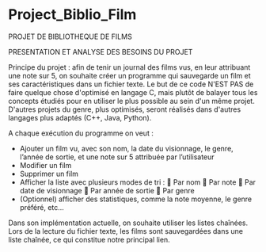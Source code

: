 # Project_Biblio_Film

PROJET DE BIBLIOTHEQUE DE FILMS


PRESENTATION ET ANALYSE DES BESOINS DU PROJET

Principe du projet : afin de tenir un journal des films vus, en leur attribuant une note sur 5, on souhaite créer un programme qui sauvegarde un film et ses caractéristiques dans un fichier texte. 
Le but de ce code N'EST PAS de faire quelque chose d'optimisé en langage C, mais plutôt de balayer tous les concepts étudiés pour en utiliser le plus possible au sein d'un même projet. D'autres projets du genre, plus optimisés,
seront réalisés dans d'autres langages plus adaptés (C++, Java, Python).

A chaque exécution du programme on veut :
-	Ajouter un film vu, avec son nom, la date du visionnage, le genre, l’année de sortie, et une note sur 5 attribuée par l’utilisateur
-	Modifier un film
-	Supprimer un film
-	Afficher la liste avec plusieurs modes de tri : 
	Par nom
	Par note
	Par date de visionnage
	Par année de sortie
	Par genre
-	(Optionnel) afficher des statistiques, comme la note moyenne, le genre préféré, etc…

Dans son implémentation actuelle, on souhaite utiliser les listes chaînées. Lors de la lecture du fichier texte, les films sont sauvegardées dans une liste chaînée, ce qui constitue notre principal lien.
